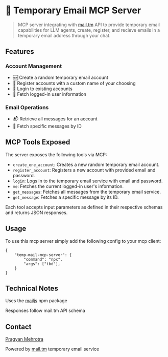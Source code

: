 # 📧 Temporary Email MCP Server

> MCP server integrating with [mail.tm](https://mail.tm) API to provide temporary email capabilities for LLM agents, create, register, and recieve emails in a temporary email address through your chat.





## Features

### Account Management
- 🆕 Create a random temporary email account
- 📝 Register accounts with a custom name of your choosing
- 🔑 Login to existing accounts
- 👤 Fetch logged-in user information

### Email Operations
- 📬 Retrieve all messages for an account
- 📩 Fetch specific messages by ID

## MCP Tools Exposed

The server exposes the following tools via MCP:

- `create_one_account`: Creates a new random temporary email account.
- `register_account`: Registers a new account with provided email and password.
- `login`: Logs in to the temporary email service with email and password.
- `me`: Fetches the current logged-in user's information.
- `get_messages`: Fetches all messages from the temporary email service.
- `get_message`: Fetches a specific message by its ID.

Each tool accepts input parameters as defined in their respective schemas and returns JSON responses.

## Usage

To use this mcp server simply add the following config to your mcp client:

```
{
    "temp-mail-mcp-server": {
        "command": "npx",
        "args": ["tbd"],
    }
}
```


## Technical Notes
Uses the [mailjs](https://www.npmjs.com/package/@cemalgnlts/mailjs) npm package

Responses follow mail.tm API schema

## Contact
[Pragyan Mehrotra](mailto:mehrotrapragyan@gmail.com)

Powered by [mail.tm](https://mail.tm) temporary email service
